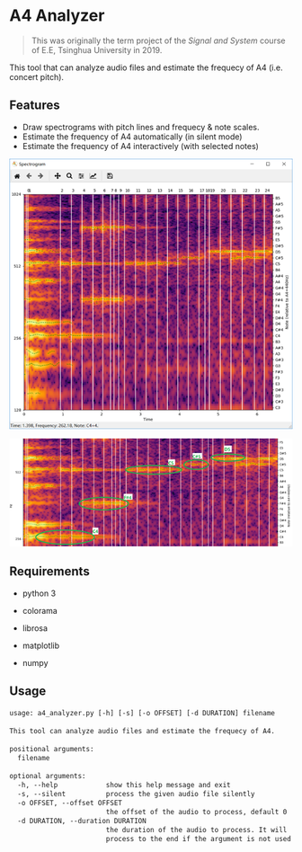 # A4 Analyzer

> This was originally the term project of the _Signal and System_ course of E.E, Tsinghua University in 2019.

This tool that can analyze audio files and estimate the frequecy of A4 (i.e. concert pitch).



## Features

- Draw spectrograms with pitch lines and frequecy & note scales.
- Estimate the frequency of A4 automatically (in silent mode)
- Estimate the frequency of A4 interactively (with selected notes)

![](README.assets/spectrogram_1.png)



![](README.assets/spectrogram_2.png)



## Requirements

- python 3
- colorama

- librosa

- matplotlib

- numpy



## Usage

```
usage: a4_analyzer.py [-h] [-s] [-o OFFSET] [-d DURATION] filename

This tool can analyze audio files and estimate the frequecy of A4.

positional arguments:
  filename

optional arguments:
  -h, --help            show this help message and exit
  -s, --silent          process the given audio file silently
  -o OFFSET, --offset OFFSET
                        the offset of the audio to process, default 0
  -d DURATION, --duration DURATION
                        the duration of the audio to process. It will 
                        process to the end if the argument is not used
```


